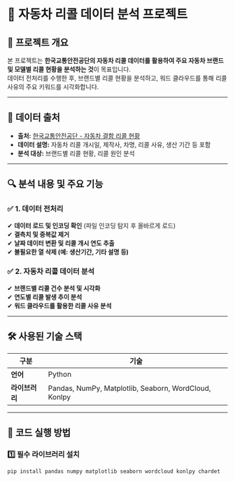 # 🚗 자동차 리콜 데이터 분석 프로젝트

## 📌 프로젝트 개요
본 프로젝트는 **한국교통안전공단의 자동차 리콜 데이터를 활용하여 주요 자동차 브랜드 및 모델별 리콜 현황을 분석하는 것**이 목표입니다.  
데이터 전처리를 수행한 후, 브랜드별 리콜 현황을 분석하고, 워드 클라우드를 통해 리콜 사유의 주요 키워드를 시각화합니다.

---

## 📂 데이터 출처
- **출처:** [한국교통안전공단 - 자동차 결함 리콜 현황](https://www.data.go.kr/data/3048950/fileData.do)
- **데이터 설명:** 자동차 리콜 개시일, 제작사, 차명, 리콜 사유, 생산 기간 등 포함
- **분석 대상:** 브랜드별 리콜 현황, 리콜 원인 분석

---

## 🔍 분석 내용 및 주요 기능
### ✅ **1. 데이터 전처리**
✔ **데이터 로드 및 인코딩 확인** (파일 인코딩 탐지 후 올바르게 로드)  
✔ **결측치 및 중복값 제거**  
✔ **날짜 데이터 변환 및 리콜 개시 연도 추출**  
✔ **불필요한 열 삭제 (예: 생산기간, 기타 설명 등)**  

### ✅ **2. 자동차 리콜 데이터 분석**
✔ **브랜드별 리콜 건수 분석 및 시각화**  
✔ **연도별 리콜 발생 추이 분석**  
✔ **워드 클라우드를 활용한 리콜 사유 분석**  

---

## 🛠 사용된 기술 스택
| **구분** | **기술** |
|----------|----------|
| **언어** | Python |
| **라이브러리** | Pandas, NumPy, Matplotlib, Seaborn, WordCloud, Konlpy |

---

## 📂 코드 실행 방법
### 1️⃣ **필수 라이브러리 설치**
```bash
pip install pandas numpy matplotlib seaborn wordcloud konlpy chardet
